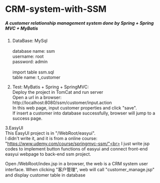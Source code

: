# CRM-system-with-SSM
##### A customer relationship management system done by Spring + Spring MVC + MyBatis

1. DataBase: MySql<br><br>
database name: ssm <br>
username: root <br>
password: admin <br><br>
import table ssm.sql<br>
table name: t_customer

2. Test: MyBatis + Spring + SpringMVC:<br>
Deploy the project in TomCat and run server<br>
Open a url in a browser: http://localhost:8080/ssm/customer/input.action<br>
In this web page, input customer properties and click "save".<br>
If insert a customer into database successfully, browser will jump to a success page.

3.EasyUI<br>
This EasyUI project is in "/WebRoot/easyui".<br>
I didn't write it, and it is from a online course: "https://www.udemy.com/course/springmvc-ssm/"<br>
I just write jsp codes to implement button functions of easyui and connect front-end easyui webpage to back-end ssm project.

Open /WebRoot/index.jsp in a browser, the web is a CRM system user interface.
When clicking "客户管理", web will call "customer_manage.jsp" and display customer table in database